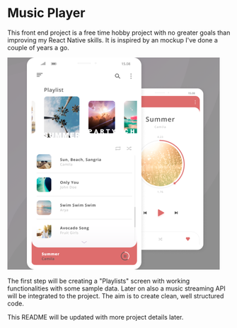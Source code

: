 <h1>Music Player</h1>

<p>This front end project is a free time hobby project with no greater goals than improving my React Native skills. It is inspired by an mockup I've done a couple of years a go.</p>
<img src="assets\mp_mockup.png" width="480" height="480" />
<p>The first step will be creating a "Playlists" screen with working functionalities with some sample data. Later on also a music streaming API will be integrated to the project. The aim is to create clean, well structured code.</p>
<p>This README will be updated with more project details later.</p>